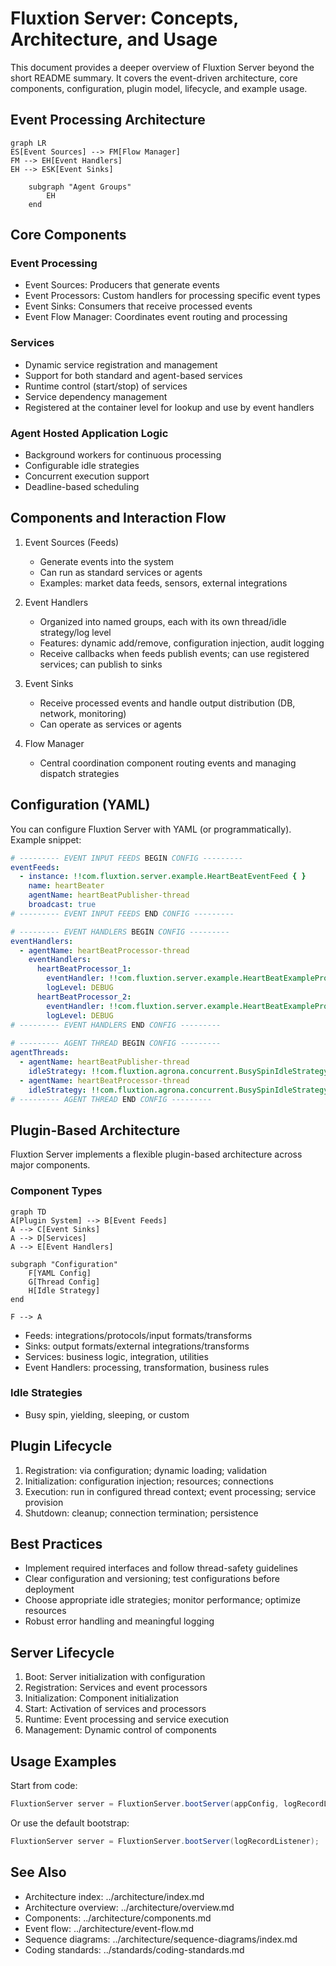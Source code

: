 # Fluxtion Server: Concepts, Architecture, and Usage

This document provides a deeper overview of Fluxtion Server beyond the short README summary. It covers the event-driven architecture, core components, configuration, plugin model, lifecycle, and example usage.

## Event Processing Architecture

```mermaid
graph LR
ES[Event Sources] --> FM[Flow Manager]
FM --> EH[Event Handlers]
EH --> ESK[Event Sinks]

    subgraph "Agent Groups"
        EH
    end
```

## Core Components

### Event Processing
- Event Sources: Producers that generate events
- Event Processors: Custom handlers for processing specific event types
- Event Sinks: Consumers that receive processed events
- Event Flow Manager: Coordinates event routing and processing

### Services
- Dynamic service registration and management
- Support for both standard and agent-based services
- Runtime control (start/stop) of services
- Service dependency management
- Registered at the container level for lookup and use by event handlers

### Agent Hosted Application Logic
- Background workers for continuous processing
- Configurable idle strategies
- Concurrent execution support
- Deadline-based scheduling

## Components and Interaction Flow

1. Event Sources (Feeds)
   - Generate events into the system
   - Can run as standard services or agents
   - Examples: market data feeds, sensors, external integrations

2. Event Handlers
   - Organized into named groups, each with its own thread/idle strategy/log level
   - Features: dynamic add/remove, configuration injection, audit logging
   - Receive callbacks when feeds publish events; can use registered services; can publish to sinks

3. Event Sinks
   - Receive processed events and handle output distribution (DB, network, monitoring)
   - Can operate as services or agents

4. Flow Manager
   - Central coordination component routing events and managing dispatch strategies

## Configuration (YAML)

You can configure Fluxtion Server with YAML (or programmatically). Example snippet:

```yaml
# --------- EVENT INPUT FEEDS BEGIN CONFIG ---------
eventFeeds:
  - instance: !!com.fluxtion.server.example.HeartBeatEventFeed { }
    name: heartBeater
    agentName: heartBeatPublisher-thread
    broadcast: true
# --------- EVENT INPUT FEEDS END CONFIG ---------

# --------- EVENT HANDLERS BEGIN CONFIG ---------
eventHandlers:
  - agentName: heartBeatProcessor-thread
    eventHandlers:
      heartBeatProcessor_1:
        eventHandler: !!com.fluxtion.server.example.HeartBeatExampleProcessor { }
        logLevel: DEBUG
      heartBeatProcessor_2:
        eventHandler: !!com.fluxtion.server.example.HeartBeatExampleProcessor { }
        logLevel: DEBUG
# --------- EVENT HANDLERS END CONFIG ---------
        
# --------- AGENT THREAD BEGIN CONFIG ---------
agentThreads:
  - agentName: heartBeatPublisher-thread
    idleStrategy: !!com.fluxtion.agrona.concurrent.BusySpinIdleStrategy { }
  - agentName: heartBeatProcessor-thread
    idleStrategy: !!com.fluxtion.agrona.concurrent.BusySpinIdleStrategy { }
# --------- AGENT THREAD END CONFIG ---------
```

## Plugin-Based Architecture

Fluxtion Server implements a flexible plugin-based architecture across major components.

### Component Types

```mermaid
graph TD 
A[Plugin System] --> B[Event Feeds] 
A --> C[Event Sinks] 
A --> D[Services] 
A --> E[Event Handlers]

subgraph "Configuration"
    F[YAML Config]
    G[Thread Config]
    H[Idle Strategy]
end

F --> A
```

- Feeds: integrations/protocols/input formats/transforms
- Sinks: output formats/external integrations/transforms
- Services: business logic, integration, utilities
- Event Handlers: processing, transformation, business rules

### Idle Strategies
- Busy spin, yielding, sleeping, or custom

## Plugin Lifecycle

1. Registration: via configuration; dynamic loading; validation
2. Initialization: configuration injection; resources; connections
3. Execution: run in configured thread context; event processing; service provision
4. Shutdown: cleanup; connection termination; persistence

## Best Practices

- Implement required interfaces and follow thread-safety guidelines
- Clear configuration and versioning; test configurations before deployment
- Choose appropriate idle strategies; monitor performance; optimize resources
- Robust error handling and meaningful logging

## Server Lifecycle

1. Boot: Server initialization with configuration
2. Registration: Services and event processors
3. Initialization: Component initialization
4. Start: Activation of services and processors
5. Runtime: Event processing and service execution
6. Management: Dynamic control of components

## Usage Examples

Start from code:

```java
FluxtionServer server = FluxtionServer.bootServer(appConfig, logRecordListener);
```

Or use the default bootstrap:

```java
FluxtionServer server = FluxtionServer.bootServer(logRecordListener);
```

## See Also
- Architecture index: ../architecture/index.md
- Architecture overview: ../architecture/overview.md
- Components: ../architecture/components.md
- Event flow: ../architecture/event-flow.md
- Sequence diagrams: ../architecture/sequence-diagrams/index.md
- Coding standards: ../standards/coding-standards.md
